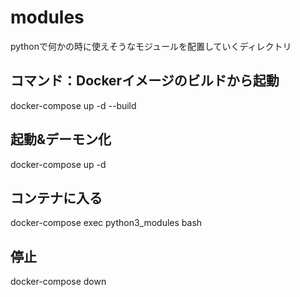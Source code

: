 # modules
pythonで何かの時に使えそうなモジュールを配置していくディレクトリ

## コマンド：Dockerイメージのビルドから起動
docker-compose up -d --build

## 起動&デーモン化
docker-compose up -d

## コンテナに入る
docker-compose exec python3_modules bash

## 停止
docker-compose down
